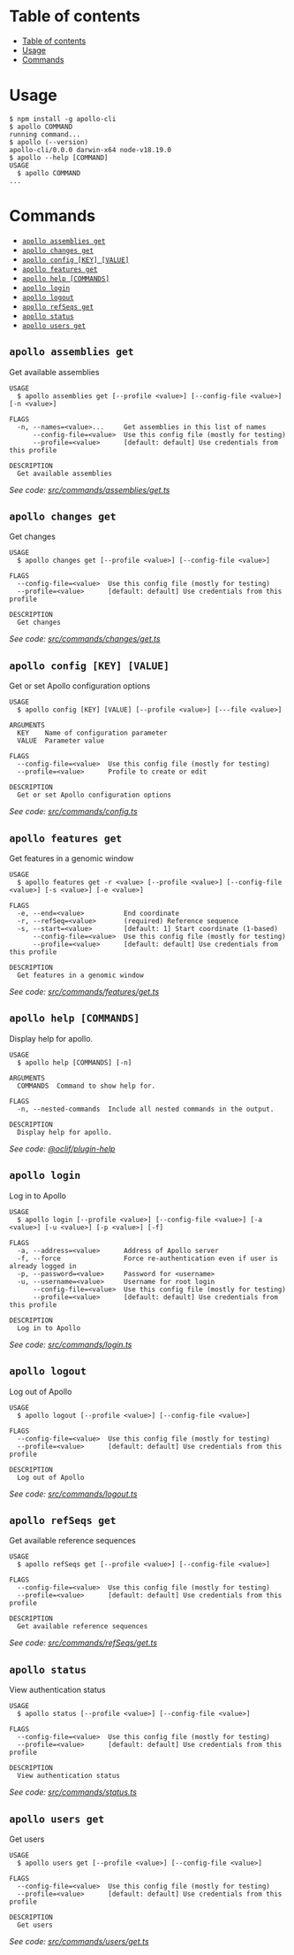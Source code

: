 # Table of contents
<!-- toc -->
* [Table of contents](#table-of-contents)
* [Usage](#usage)
* [Commands](#commands)
<!-- tocstop -->

# Usage
<!-- usage -->
```sh-session
$ npm install -g apollo-cli
$ apollo COMMAND
running command...
$ apollo (--version)
apollo-cli/0.0.0 darwin-x64 node-v18.19.0
$ apollo --help [COMMAND]
USAGE
  $ apollo COMMAND
...
```
<!-- usagestop -->
# Commands
<!-- commands -->
* [`apollo assemblies get`](#apollo-assemblies-get)
* [`apollo changes get`](#apollo-changes-get)
* [`apollo config [KEY] [VALUE]`](#apollo-config-key-value)
* [`apollo features get`](#apollo-features-get)
* [`apollo help [COMMANDS]`](#apollo-help-commands)
* [`apollo login`](#apollo-login)
* [`apollo logout`](#apollo-logout)
* [`apollo refSeqs get`](#apollo-refseqs-get)
* [`apollo status`](#apollo-status)
* [`apollo users get`](#apollo-users-get)

## `apollo assemblies get`

Get available assemblies

```
USAGE
  $ apollo assemblies get [--profile <value>] [--config-file <value>] [-n <value>]

FLAGS
  -n, --names=<value>...     Get assemblies in this list of names
      --config-file=<value>  Use this config file (mostly for testing)
      --profile=<value>      [default: default] Use credentials from this profile

DESCRIPTION
  Get available assemblies
```

_See code: [src/commands/assemblies/get.ts](https://github.com/GMOD/Apollo3/blob/v0.0.0/packages/apollo-cli/src/commands/assemblies/get.ts)_

## `apollo changes get`

Get changes

```
USAGE
  $ apollo changes get [--profile <value>] [--config-file <value>]

FLAGS
  --config-file=<value>  Use this config file (mostly for testing)
  --profile=<value>      [default: default] Use credentials from this profile

DESCRIPTION
  Get changes
```

_See code: [src/commands/changes/get.ts](https://github.com/GMOD/Apollo3/blob/v0.0.0/packages/apollo-cli/src/commands/changes/get.ts)_

## `apollo config [KEY] [VALUE]`

Get or set Apollo configuration options

```
USAGE
  $ apollo config [KEY] [VALUE] [--profile <value>] [---file <value>]

ARGUMENTS
  KEY    Name of configuration parameter
  VALUE  Parameter value

FLAGS
  --config-file=<value>  Use this config file (mostly for testing)
  --profile=<value>      Profile to create or edit

DESCRIPTION
  Get or set Apollo configuration options
```

_See code: [src/commands/config.ts](https://github.com/GMOD/Apollo3/blob/v0.0.0/packages/apollo-cli/src/commands/config.ts)_

## `apollo features get`

Get features in a genomic window

```
USAGE
  $ apollo features get -r <value> [--profile <value>] [--config-file <value>] [-s <value>] [-e <value>]

FLAGS
  -e, --end=<value>          End coordinate
  -r, --refSeq=<value>       (required) Reference sequence
  -s, --start=<value>        [default: 1] Start coordinate (1-based)
      --config-file=<value>  Use this config file (mostly for testing)
      --profile=<value>      [default: default] Use credentials from this profile

DESCRIPTION
  Get features in a genomic window
```

_See code: [src/commands/features/get.ts](https://github.com/GMOD/Apollo3/blob/v0.0.0/packages/apollo-cli/src/commands/features/get.ts)_

## `apollo help [COMMANDS]`

Display help for apollo.

```
USAGE
  $ apollo help [COMMANDS] [-n]

ARGUMENTS
  COMMANDS  Command to show help for.

FLAGS
  -n, --nested-commands  Include all nested commands in the output.

DESCRIPTION
  Display help for apollo.
```

_See code: [@oclif/plugin-help](https://github.com/oclif/plugin-help/blob/v6.0.8/src/commands/help.ts)_

## `apollo login`

Log in to Apollo

```
USAGE
  $ apollo login [--profile <value>] [--config-file <value>] [-a <value>] [-u <value>] [-p <value>] [-f]

FLAGS
  -a, --address=<value>      Address of Apollo server
  -f, --force                Force re-authentication even if user is already logged in
  -p, --password=<value>     Password for <username>
  -u, --username=<value>     Username for root login
      --config-file=<value>  Use this config file (mostly for testing)
      --profile=<value>      [default: default] Use credentials from this profile

DESCRIPTION
  Log in to Apollo
```

_See code: [src/commands/login.ts](https://github.com/GMOD/Apollo3/blob/v0.0.0/packages/apollo-cli/src/commands/login.ts)_

## `apollo logout`

Log out of Apollo

```
USAGE
  $ apollo logout [--profile <value>] [--config-file <value>]

FLAGS
  --config-file=<value>  Use this config file (mostly for testing)
  --profile=<value>      [default: default] Use credentials from this profile

DESCRIPTION
  Log out of Apollo
```

_See code: [src/commands/logout.ts](https://github.com/GMOD/Apollo3/blob/v0.0.0/packages/apollo-cli/src/commands/logout.ts)_

## `apollo refSeqs get`

Get available reference sequences

```
USAGE
  $ apollo refSeqs get [--profile <value>] [--config-file <value>]

FLAGS
  --config-file=<value>  Use this config file (mostly for testing)
  --profile=<value>      [default: default] Use credentials from this profile

DESCRIPTION
  Get available reference sequences
```

_See code: [src/commands/refSeqs/get.ts](https://github.com/GMOD/Apollo3/blob/v0.0.0/packages/apollo-cli/src/commands/refSeqs/get.ts)_

## `apollo status`

View authentication status

```
USAGE
  $ apollo status [--profile <value>] [--config-file <value>]

FLAGS
  --config-file=<value>  Use this config file (mostly for testing)
  --profile=<value>      [default: default] Use credentials from this profile

DESCRIPTION
  View authentication status
```

_See code: [src/commands/status.ts](https://github.com/GMOD/Apollo3/blob/v0.0.0/packages/apollo-cli/src/commands/status.ts)_

## `apollo users get`

Get users

```
USAGE
  $ apollo users get [--profile <value>] [--config-file <value>]

FLAGS
  --config-file=<value>  Use this config file (mostly for testing)
  --profile=<value>      [default: default] Use credentials from this profile

DESCRIPTION
  Get users
```

_See code: [src/commands/users/get.ts](https://github.com/GMOD/Apollo3/blob/v0.0.0/packages/apollo-cli/src/commands/users/get.ts)_
<!-- commandsstop -->
